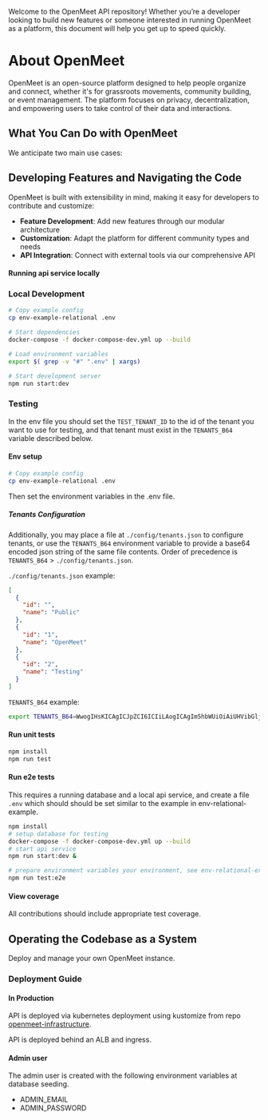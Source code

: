 Welcome to the OpenMeet API repository! Whether you’re a developer looking to build new features or someone interested in running OpenMeet as a platform, this document will help you get up to speed quickly.

# About OpenMeet

OpenMeet is an open-source platform designed to help people organize and connect, whether it's for grassroots movements, community building, or event management. The platform 
focuses on privacy, decentralization, and empowering users to take control of their data and interactions.

## What You Can Do with OpenMeet

We anticipate two main use cases:
## Developing Features and Navigating the Code

OpenMeet is built with extensibility in mind, making it easy for developers to contribute and customize:

- **Feature Development**: Add new features through our modular architecture
- **Customization**: Adapt the platform for different community types and needs
- **API Integration**: Connect with external tools via our comprehensive API

#### Running api service locally

### Local Development

```bash
# Copy example config
cp env-example-relational .env

# Start dependencies
docker-compose -f docker-compose-dev.yml up --build

# Load environment variables
export $( grep -v "#" ".env" | xargs)

# Start development server
npm run start:dev
```

### Testing

In the env file you should set the `TEST_TENANT_ID` to the id of the tenant you want to use for testing, and that tenant must exist in the `TENANTS_B64` variable described below.

#### Env setup

```bash
# Copy example config
cp env-example-relational .env
```

Then set the environment variables in the .env file.

##### Tenants Configuration

Additionally, you may place a file  at `./config/tenants.json` to configure tenants, or use the `TENANTS_B64` environment variable to provide a base64 encoded json string of the same file contents.  Order of precedence is `TENANTS_B64` > `./config/tenants.json`.

`./config/tenants.json` example:
```json
[
  {
    "id": "",
    "name": "Public"
  },
  {
    "id": "1",
    "name": "OpenMeet"
  },
  {
    "id": "2",
    "name": "Testing"
  }
]
```

`TENANTS_B64` example:
```bash
export TENANTS_B64=WwogIHsKICAgICJpZCI6ICIiLAogICAgIm5hbWUiOiAiUHVibGljIgogIH0sCiAgewogICAgImlkIjogIjEiLAogICAgIm5hbWUiOiAiT3Blbk1lZXQiCiAgfSwKICB7CiAgICAiaWQiOiAidGVzdGluZyIsCiAgICAibmFtZSI6ICJUZXN0aW5nIgogIH0KXQ==
```

#### Run unit tests

``` bash
npm install
npm run test
```

#### Run e2e tests

This requires a running database and a local api service, and create a file `.env` which should should be set similar to the example in env-relational-example.

``` bash
npm install
# setup database for testing
docker-compose -f docker-compose-dev.yml up --build
# start api service
npm run start:dev &

# prepare environment variables your environment, see env-relational-example
npm run test:e2e
```

#### View coverage

All contributions should include appropriate test coverage.

## Operating the Codebase as a System

Deploy and manage your own OpenMeet instance.

### Deployment Guide

#### In Production

API is deployed via kubernetes deployment using kustomize from repo [openmeet-infrastructure](https://github.com/OpenMeet-Team/openmeet-infrastructure/tree/main/k8s/api).

API is deployed behind an ALB and ingress.

#### Admin user

The admin user is created with the following environment variables at database seeding.

- ADMIN_EMAIL
- ADMIN_PASSWORD


